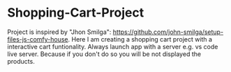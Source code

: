 # Shopping-Cart-Project
Project is inspired by "Jhon Smilga": https://github.com/john-smilga/setup-files-js-comfy-house. 
Here I am creating a shopping cart project with a interactive cart funtionality. 
Always launch app with a server e.g. vs code live server. Because if you don't do so you will be not displayed the products.

